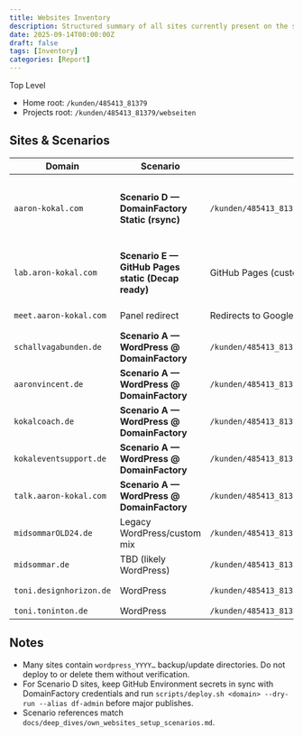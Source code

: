 ```yaml
---
title: Websites Inventory
description: Structured summary of all sites currently present on the server and their paths.
date: 2025-09-14T00:00:00Z
draft: false
tags: [Inventory]
categories: [Report]
---
```


Top Level
- Home root: `/kunden/485413_81379`
- Projects root: `/kunden/485413_81379/webseiten`

## Sites & Scenarios

| Domain | Scenario | Hosting Target | Repo / Automation Notes |
| --- | --- | --- | --- |
| `aaron-kokal.com` | **Scenario D — DomainFactory Static (rsync)** | `/kunden/485413_81379/webseiten/aaron-kokal.com/public` | Repo: `sites/aaron-kokal.com`; workflow `.github/workflows/deploy.yml` (rsync). Manual helper: `scripts/deploy.sh` with `deploy.env`. |
| `lab.aron-kokal.com` | **Scenario E — GitHub Pages static (Decap ready)** | GitHub Pages (custom domain `lab.aron-kokal.com`); GitHub serves build artefacts | Repo: `sites/lab.aron-kokal.com` (Docusaurus). `main` push → GitHub Actions build → Pages deploy. Decap CMS not yet enabled. |
| `meet.aaron-kokal.com` | Panel redirect | Redirects to Google Meet | No repo; managed via DomainFactory control panel. |
| `schallvagabunden.de` | **Scenario A — WordPress @ DomainFactory** | `/kunden/485413_81379/webseiten/schallvagabunden` | WordPress core managed in-place; exclude writable paths during deploys. |
| `aaronvincent.de` | **Scenario A — WordPress @ DomainFactory** | `/kunden/485413_81379/webseiten/aaronvincent/wordpress` | WordPress; confirm plugin/theme workflow before syncing. |
| `kokalcoach.de` | **Scenario A — WordPress @ DomainFactory** | `/kunden/485413_81379/webseiten/kokalcoach/wordpress/wordpress` | WordPress nested docroot; watch double `wordpress/` path. |
| `kokaleventsupport.de` | **Scenario A — WordPress @ DomainFactory** | `/kunden/485413_81379/webseiten/kokaleventsupport/wordpress` | WordPress. |
| `talk.aaron-kokal.com` | **Scenario A — WordPress @ DomainFactory** | `/kunden/485413_81379/webseiten/talk/wordpress` | WordPress; ensure `.deployignore` covers uploads. |
| `midsommarOLD24.de` | Legacy WordPress/custom mix | `/kunden/485413_81379/webseiten/midsommarOLD24` | Audit before changes; contains historical assets. |
| `midsommar.de` | TBD (likely WordPress) | `/kunden/485413_81379/webseiten/midsommar` | Review stack; not yet documented. |
| `toni.designhorizon.de` | WordPress | `/kunden/485413_81379/webseiten/toni/designhorizon/2305Masterarbeit/wordpress` | Verify ownership with Toni before altering. |
| `toni.toninton.de` | WordPress | `/kunden/485413_81379/webseiten/toni/toninton/wordpress` | WordPress. |

## Notes

- Many sites contain `wordpress_YYYY…` backup/update directories. Do not deploy to or delete them without verification.
- For Scenario D sites, keep GitHub Environment secrets in sync with DomainFactory credentials and run `scripts/deploy.sh <domain> --dry-run --alias df-admin` before major publishes.
- Scenario references match `docs/deep_dives/own_websites_setup_scenarios.md`.
